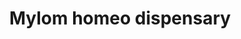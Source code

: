 ---
title: "Mylom homeo dispensary"
url: /kottarakkara/mylom-homeo-dispensary/
shop: Sanitätshaus
---